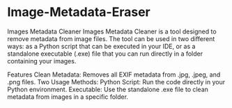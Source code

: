 # Image-Metadata-Eraser

Images Metadata Cleaner
Images Metadata Cleaner is a tool designed to remove metadata from image files. The tool can be used in two different ways: as a Python script that can be executed in your IDE, or as a standalone executable (.exe) file that you can run directly in a folder containing your images.

Features
Clean Metadata: Removes all EXIF metadata from .jpg, .jpeg, and .png files.
Two Usage Methods:
Python Script: Run the code directly in your Python environment.
Executable: Use the standalone .exe file to clean metadata from images in a specific folder.
